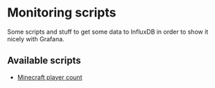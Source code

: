 # Monitoring scripts
Some scripts and stuff to get some data to InfluxDB in order to show it nicely with Grafana. 

## Available scripts
- [Minecraft player count](http://www.github.com/RolfKoenders/monitoring-scripts/tree/master/minecraft_player_count)
